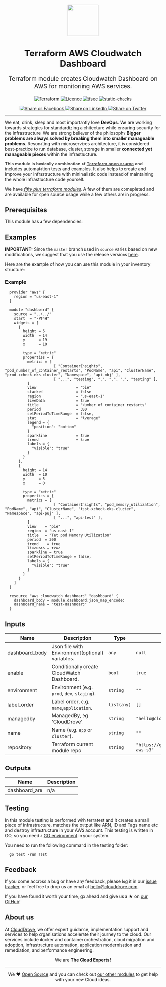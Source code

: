 <!-- This file was automatically generated by the `geine`. Make all changes to `README.yaml` and run `make readme` to rebuild this file. -->

<p align="center"> <img src="https://user-images.githubusercontent.com/50652676/62349836-882fef80-b51e-11e9-99e3-7b974309c7e3.png" width="100" height="100"></p>


<h1 align="center">
    Terraform AWS Cloudwatch Dashboard
</h1>

<p align="center" style="font-size: 1.2rem;"> 
    Terraform module creates Cloudwatch Dashboard on AWS for monitoriing AWS services.
     </p>

<p align="center">

<a href="https://www.terraform.io">
  <img src="https://img.shields.io/badge/Terraform-v1.1.7-green" alt="Terraform">
</a>
<a href="LICENSE.md">
  <img src="https://img.shields.io/badge/License-APACHE-blue.svg" alt="Licence">
</a>
<a href="https://github.com/clouddrove/terraform-aws-cloudwatch-alarms/actions/workflows/tfsec.yml">
  <img src="https://github.com/clouddrove/terraform-aws-cloudwatch-alarms/actions/workflows/tfsec.yml/badge.svg" alt="tfsec">
</a>
<a href="https://github.com/clouddrove/terraform-aws-cloudwatch-alarms/actions/workflows/terraform.yml">
  <img src="https://github.com/clouddrove/terraform-aws-cloudwatch-alarms/actions/workflows/terraform.yml/badge.svg" alt="static-checks">
</a>


</p>
<p align="center">

<a href='https://facebook.com/sharer/sharer.php?u=https://github.com/clouddrove/terraform-aws-cloudwatch-dashboard'>
  <img title="Share on Facebook" src="https://user-images.githubusercontent.com/50652676/62817743-4f64cb80-bb59-11e9-90c7-b057252ded50.png" />
</a>
<a href='https://www.linkedin.com/shareArticle?mini=true&title=Terraform+AWS+Cloudwatch+Dashboard&url=https://github.com/clouddrove/terraform-aws-cloudwatch-dashboard'>
  <img title="Share on LinkedIn" src="https://user-images.githubusercontent.com/50652676/62817742-4e339e80-bb59-11e9-87b9-a1f68cae1049.png" />
</a>
<a href='https://twitter.com/intent/tweet/?text=Terraform+AWS+Cloudwatch+Dashboard&url=https://github.com/clouddrove/terraform-aws-cloudwatch-dashboard'>
  <img title="Share on Twitter" src="https://user-images.githubusercontent.com/50652676/62817740-4c69db00-bb59-11e9-8a79-3580fbbf6d5c.png" />
</a>

</p>
<hr>


We eat, drink, sleep and most importantly love **DevOps**. We are working towards strategies for standardizing architecture while ensuring security for the infrastructure. We are strong believer of the philosophy <b>Bigger problems are always solved by breaking them into smaller manageable problems</b>. Resonating with microservices architecture, it is considered best-practice to run database, cluster, storage in smaller <b>connected yet manageable pieces</b> within the infrastructure. 

This module is basically combination of [Terraform open source](https://www.terraform.io/) and includes automatation tests and examples. It also helps to create and improve your infrastructure with minimalistic code instead of maintaining the whole infrastructure code yourself.

We have [*fifty plus terraform modules*][terraform_modules]. A few of them are comepleted and are available for open source usage while a few others are in progress.




## Prerequisites

This module has a few dependencies: 






## Examples


**IMPORTANT:** Since the `master` branch used in `source` varies based on new modifications, we suggest that you use the release versions [here](https://github.com/clouddrove/terraform-aws-cloudwatch-dashboard/releases).


Here are  the example of how you can use this module in your inventory structure:
### Example
```hcl
  provider "aws" {
    region = "us-east-1"
  }

  module "dashboard" {
    source = "../../"
    start  = "-PT4H"
    widgets = [
      {
        height = 5
        width  = 14      
        y      = 19
        x      = 10

        type = "metric"
        properties = {
          metrics = [
                      [ "ContainerInsights", "pod_number_of_container_restarts", "PodName", "api", "ClusterName", "prod-xcheck-eks-cluster", "Namespace", "api-mbj" ],
                      [ "...", "testing", ".", ".", ".", "testing" ],
          ]
          view                  = "pie"
          stacked               = false
          region                = "us-east-1"
          liveData              = true        
          title                 = "Number of container restarts"
          period                = 300
          setPeriodToTimeRange  = false,        
          stat                  = "Average"
          legend = {
            "position": "bottom"
          }
          sparkline             = true
          trend                 = true
          labels = {
            "visible": "true"
          }        
        }
      },
      {
        height = 14
        width  = 10     
        y      = 5
        x      = 0

        type = "metric"
        properties = {
          metrics = [
                      [ "ContainerInsights", "pod_memory_utilization", "PodName", "api", "ClusterName", "test-xcheck-eks-cluster", "Namespace", "api-puj" ],
                      [ "...", "api-test" ],
          ]
          view    = "pie"
          region  = "us-east-1"
          title   = "Tet pod Memory Utilization"
          period  = 300
          trend    = true
          liveData = true
          sparkline = true        
          setPeriodToTimeRange = false,
          labels = {
            "visible": "true"
          }
        }
      }
    ]
  }

  resource "aws_cloudwatch_dashboard" "dashboard" {
    dashboard_body = module.dashboard.json_map_encoded
    dashboard_name = "test-dashboard"
  } 

```






## Inputs

| Name | Description | Type | Default | Required |
|------|-------------|------|---------|:--------:|
| dashboard\_body | Json file with Environment(optional) variables. | `any` | `null` | no |
| enable | Conditionally create CloudWatch Dashboard. | `bool` | `true` | no |
| environment | Environment (e.g. `prod`, `dev`, `staging`). | `string` | `""` | no |
| label\_order | Label order, e.g. `name`,`application`. | `list(any)` | `[]` | no |
| managedby | ManagedBy, eg 'CloudDrove'. | `string` | `"hello@clouddrove.com"` | no |
| name | Name  (e.g. `app` or `cluster`). | `string` | `""` | no |
| repository | Terraform current module repo | `string` | `"https://github.com/clouddrove/terraform-aws-s3"` | no |

## Outputs

| Name | Description |
|------|-------------|
| dashboard\_arn | n/a |




## Testing
In this module testing is performed with [terratest](https://github.com/gruntwork-io/terratest) and it creates a small piece of infrastructure, matches the output like ARN, ID and Tags name etc and destroy infrastructure in your AWS account. This testing is written in GO, so you need a [GO environment](https://golang.org/doc/install) in your system. 

You need to run the following command in the testing folder:
```hcl
  go test -run Test
```



## Feedback 
If you come accross a bug or have any feedback, please log it in our [issue tracker](https://github.com/clouddrove/terraform-aws-cloudwatch-dashboard/issues), or feel free to drop us an email at [hello@clouddrove.com](mailto:hello@clouddrove.com).

If you have found it worth your time, go ahead and give us a ★ on [our GitHub](https://github.com/clouddrove/terraform-aws-cloudwatch-dashboard)!

## About us

At [CloudDrove][website], we offer expert guidance, implementation support and services to help organisations accelerate their journey to the cloud. Our services include docker and container orchestration, cloud migration and adoption, infrastructure automation, application modernisation and remediation, and performance engineering.

<p align="center">We are <b> The Cloud Experts!</b></p>
<hr />
<p align="center">We ❤️  <a href="https://github.com/clouddrove">Open Source</a> and you can check out <a href="https://github.com/clouddrove">our other modules</a> to get help with your new Cloud ideas.</p>

  [website]: https://clouddrove.com
  [github]: https://github.com/clouddrove
  [linkedin]: https://cpco.io/linkedin
  [twitter]: https://twitter.com/clouddrove/
  [email]: https://clouddrove.com/contact-us.html
  [terraform_modules]: https://github.com/clouddrove?utf8=%E2%9C%93&q=terraform-&type=&language=
